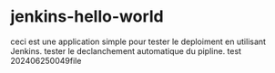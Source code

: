 # jenkins-hello-world
ceci est une application simple pour tester le deploiment en utilisant Jenkins.
tester le declanchement automatique du pipline.
test 202406250049file